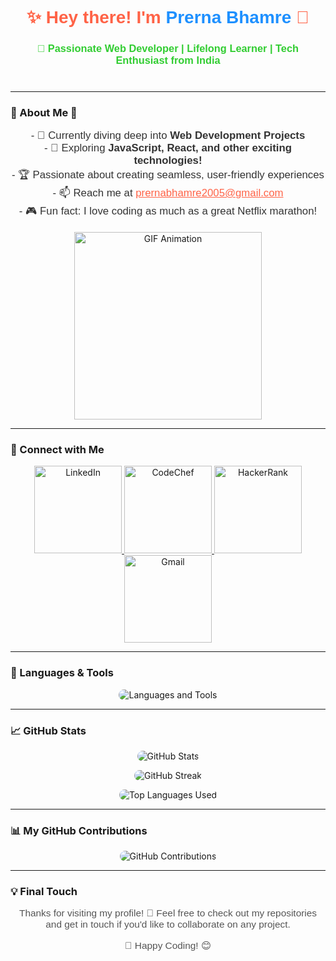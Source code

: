 <h1 align="center" style="font-family: 'Arial', sans-serif; color: #ff6347;">✨ Hey there! I'm <span style="color: #1e90ff;">Prerna Bhamre</span> 👋 </h1>  
<h3 align="center" style="font-family: 'Arial', sans-serif; color: #32cd32;">🚀 Passionate Web Developer | Lifelong Learner | Tech Enthusiast from India</h3>  

<p align="center">
  <img src="https://user-images.githubusercontent.com/74038190/212284100-561aa473-3905-4a80-b561-0d28506553ee.gif" width="100%" height="10" style="border-radius: 10px;">
</p>  

---

### 🌟 About Me 🌟  
<p style="font-family: 'Verdana', sans-serif; font-size: 1.2em; text-align: center; color: #333;">
  - 🔭 Currently diving deep into <strong>Web Development Projects</strong>  
  <br> 
  - 🌱 Exploring <strong>JavaScript, React, and other exciting technologies!</strong>  
  <br> 
  - 🏆 Passionate about creating seamless, user-friendly experiences  
  <br> 
  - 📫 Reach me at <a href="mailto:prernabhamre2005@gmail.com" style="color: #ff6347;">prernabhamre2005@gmail.com</a>  
  <br> 
  - 🎮 Fun fact: I love coding as much as a great Netflix marathon!  
</p>

<p align="center">
  <img src="https://media.giphy.com/media/YQitE4YNQNahy/giphy.gif" width="300px" alt="GIF Animation">
</p>  

---

### 📡 Connect with Me  
<p align="center">
  <a href="https://www.linkedin.com/in/prerna-bhamre-it31" target="_blank">
    <img src="https://img.shields.io/badge/LinkedIn-0A66C2?style=for-the-badge&logo=linkedin&logoColor=white" alt="LinkedIn" width="140" />
  </a>
  <a href="https://www.codechef.com/users/prerna_bhamre" target="_blank">
    <img src="https://img.shields.io/badge/CodeChef-5B4638?style=for-the-badge&logo=codechef&logoColor=white" alt="CodeChef" width="140" />
  </a>
  <a href="https://www.hackerrank.com/profile/prernabhamre123" target="_blank">
    <img src="https://img.shields.io/badge/HackerRank-2EC866?style=for-the-badge&logo=hackerrank&logoColor=white" alt="HackerRank" width="140" />
  </a>
  <a href="mailto:prernabhamre2005@gmail.com">
    <img src="https://img.shields.io/badge/Gmail-EA4335?style=for-the-badge&logo=gmail&logoColor=white" alt="Gmail" width="140" />
  </a>
</p>  

---

### 🔧 Languages & Tools  
<p align="center">
  <img src="https://skillicons.dev/icons?i=html,css,js,react,java,mysql,androidstudio,c,git,firebase" alt="Languages and Tools" style="border-radius: 15px;">
</p>  

---

### 📈 GitHub Stats  
<p align="center">
  <img src="https://github-readme-stats.vercel.app/api?username=prernasbhamre&show_icons=true&theme=radical&hide_title=true&hide=prs" alt="GitHub Stats" style="border-radius: 10px;">
</p>

<p align="center">
  <img src="https://github-readme-streak-stats.herokuapp.com/?user=prernasbhamre&theme=radical" alt="GitHub Streak" style="border-radius: 10px;">
</p>

<p align="center">
  <img src="https://github-readme-stats.vercel.app/api/top-langs/?username=prernasbhamre&layout=compact&theme=radical" alt="Top Languages Used" style="border-radius: 10px;">
</p>

---

### 📊 My GitHub Contributions  
<p align="center">
  <img src="https://ghchart.rshb.xyz/prernasbhamre" alt="GitHub Contributions" style="border-radius: 10px;">
</p>

---

### 💡 Final Touch  
<p align="center" style="font-family: 'Arial', sans-serif; font-size: 1.1em; color: #555;">
  Thanks for visiting my profile! 🚀  
  Feel free to check out my repositories and get in touch if you'd like to collaborate on any project.  
</p>

<p align="center" style="font-family: 'Arial', sans-serif; font-size: 1.1em; color: #555;">
  🚀 Happy Coding! 😊
</p>
